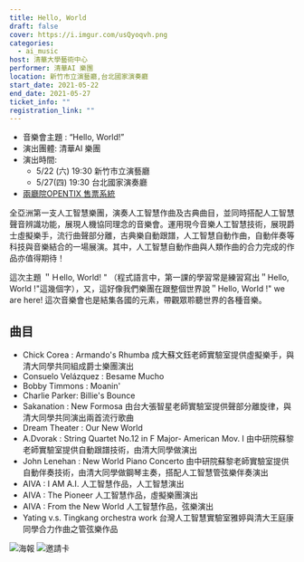 ```yaml
---
title: Hello, World
draft: false
cover: https://i.imgur.com/usQyoqvh.png
categories:
  - ai_music
host: 清華大學藝術中心
performer: 清華AI 樂團
location: 新竹市立演藝廳,台北國家演奏廳
start_date: 2021-05-22
end_date: 2021-05-27
ticket_info: ""
registration_link: ""
---
```

- 音樂會主題 : “Hello, World!” 
- 演出團體: 清華AI 樂團
- 演出時間:  
    - 5/22 (六) 19:30 新竹市立演藝廳
    - 5/27(四) 19:30 台北國家演奏廳
- [兩廳院OPENTIX 售票系統](https://www.opentix.life/event/1372407726188187653?fbclid=IwAR1xOD0W8AAQGZjp762C2mUwLaj2xMucl_BvX_U1cikCy3Ap_1C7yDA-fL8)

全亞洲第一支人工智慧樂團，演奏人工智慧作曲及古典曲目，並同時搭配人工智慧聲音辨識功能，展現人機協同理念的音樂會。運用現今音樂人工智慧技術，展現爵士虛擬樂手，流行曲聲部分離，古典樂自動跟譜，人工智慧自動作曲，自動伴奏等科技與音樂結合的一場展演。其中，人工智慧自動作曲與人類作曲的合力完成的作品亦值得期待！

這次主題 ＂Ｈello, World! " （程式語言中，第一課的學習常是練習寫出＂Hello, World !"這幾個字），又，這好像我們樂團在跟整個世界說＂Hello, World !" we are here! 這次音樂會也是結集各國的元素，帶觀眾聆聽世界的各種音樂。



## 曲目



- Chick Corea : Armando's Rhumba 成大蘇文鈺老師實驗室提供虛擬樂手，與清大同學共同組成爵士樂團演出
- Consuelo Velázquez : Besame Mucho 
- Bobby Timmons : Moanin'
- Charlie Parker: Billie's Bounce
- Sakanation : New Formosa 由台大張智星老師實驗室提供聲部分離旋律，與清大同學共同演出兩首流行歌曲
- Dream Theater : Our New World
- A.Dvorak : String Quartet No.12 in F Major- American Mov. I 由中研院蘇黎老師實驗室提供自動跟譜技術，由清大同學做演出
- John Lenehan : New World Piano Concerto 由中研院蘇黎老師實驗室提供自動伴奏技術，由清大同學做鋼琴主奏，搭配人工智慧管弦樂伴奏演出
- AIVA :  I AM A.I. 人工智慧作品，人工智慧演出
- AIVA : The Pioneer 人工智慧作品，虛擬樂團演出
- AIVA : From the New World 人工智慧作品，弦樂演出
- Yating v.s. Tingkang orchestra work 台灣人工智慧實驗室雅婷與清大王庭康同學合力作曲之管弦樂作品


![海報](https://i.imgur.com/fU697Bt.png)
![邀請卡](https://i.imgur.com/gi6ZboP.jpg)